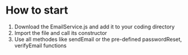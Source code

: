 # How to start

1. Download the EmailService.js and add it to your coding directory
2. Import the file and call its constructor
3. Use all methodes like sendEmail or the pre-defined passwordReset, verifyEmail functions
